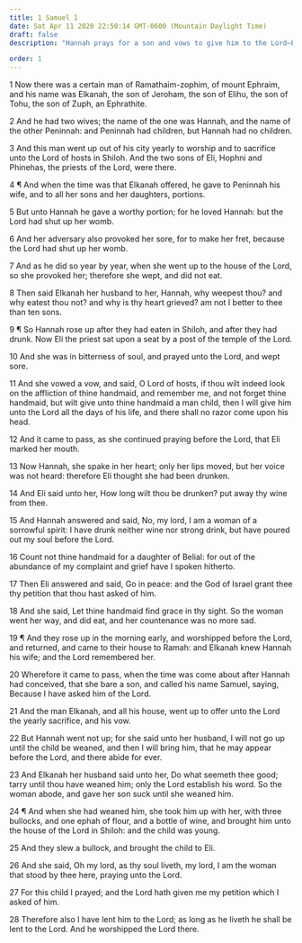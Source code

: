 ```yaml
---
title: 1 Samuel 1
date: Sat Apr 11 2020 22:50:14 GMT-0600 (Mountain Daylight Time)
draft: false
description: "Hannah prays for a son and vows to give him to the Lord—Eli the priest blesses her—Samuel is born—Hannah loans him to the Lord."

order: 1
---
```

    
1 Now there was a certain man of Ramathaim-zophim, of mount Ephraim, and his name was Elkanah, the son of Jeroham, the son of Elihu, the son of Tohu, the son of Zuph, an Ephrathite.

2 And he had two wives; the name of the one was Hannah, and the name of the other Peninnah: and Peninnah had children, but Hannah had no children.

3 And this man went up out of his city yearly to worship and to sacrifice unto the Lord of hosts in Shiloh. And the two sons of Eli, Hophni and Phinehas, the priests of the Lord, were there.

4 ¶ And when the time was that Elkanah offered, he gave to Peninnah his wife, and to all her sons and her daughters, portions.

5 But unto Hannah he gave a worthy portion; for he loved Hannah: but the Lord had shut up her womb.

6 And her adversary also provoked her sore, for to make her fret, because the Lord had shut up her womb.

7 And as he did so year by year, when she went up to the house of the Lord, so she provoked her; therefore she wept, and did not eat.

8 Then said Elkanah her husband to her, Hannah, why weepest thou? and why eatest thou not? and why is thy heart grieved? am not I better to thee than ten sons.

9 ¶ So Hannah rose up after they had eaten in Shiloh, and after they had drunk. Now Eli the priest sat upon a seat by a post of the temple of the Lord.

10 And she was in bitterness of soul, and prayed unto the Lord, and wept sore.

11 And she vowed a vow, and said, O Lord of hosts, if thou wilt indeed look on the affliction of thine handmaid, and remember me, and not forget thine handmaid, but wilt give unto thine handmaid a man child, then I will give him unto the Lord all the days of his life, and there shall no razor come upon his head.

12 And it came to pass, as she continued praying before the Lord, that Eli marked her mouth.

13 Now Hannah, she spake in her heart; only her lips moved, but her voice was not heard: therefore Eli thought she had been drunken.

14 And Eli said unto her, How long wilt thou be drunken? put away thy wine from thee.

15 And Hannah answered and said, No, my lord, I am a woman of a sorrowful spirit: I have drunk neither wine nor strong drink, but have poured out my soul before the Lord.

16 Count not thine handmaid for a daughter of Belial: for out of the abundance of my complaint and grief have I spoken hitherto.

17 Then Eli answered and said, Go in peace: and the God of Israel grant thee thy petition that thou hast asked of him.

18 And she said, Let thine handmaid find grace in thy sight. So the woman went her way, and did eat, and her countenance was no more sad.

19 ¶ And they rose up in the morning early, and worshipped before the Lord, and returned, and came to their house to Ramah: and Elkanah knew Hannah his wife; and the Lord remembered her.

20 Wherefore it came to pass, when the time was come about after Hannah had conceived, that she bare a son, and called his name Samuel, saying, Because I have asked him of the Lord.

21 And the man Elkanah, and all his house, went up to offer unto the Lord the yearly sacrifice, and his vow.

22 But Hannah went not up; for she said unto her husband, I will not go up until the child be weaned, and then I will bring him, that he may appear before the Lord, and there abide for ever.

23 And Elkanah her husband said unto her, Do what seemeth thee good; tarry until thou have weaned him; only the Lord establish his word. So the woman abode, and gave her son suck until she weaned him.

24 ¶ And when she had weaned him, she took him up with her, with three bullocks, and one ephah of flour, and a bottle of wine, and brought him unto the house of the Lord in Shiloh: and the child was young.

25 And they slew a bullock, and brought the child to Eli.

26 And she said, Oh my lord, as thy soul liveth, my lord, I am the woman that stood by thee here, praying unto the Lord.

27 For this child I prayed; and the Lord hath given me my petition which I asked of him.

28 Therefore also I have lent him to the Lord; as long as he liveth he shall be lent to the Lord. And he worshipped the Lord there.
